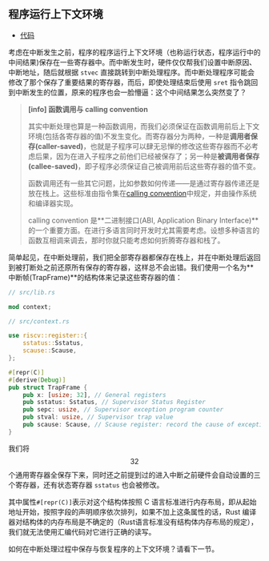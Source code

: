 ## 程序运行上下文环境

* [代码][CODE]

考虑在中断发生之前，程序的程序运行上下文环境（也称运行状态，程序运行中的中间结果)保存在一些寄存器中。而中断发生时，硬件仅仅帮我们设置中断原因、中断地址，随后就根据 ``stvec`` 直接跳转到中断处理程序。而中断处理程序可能会修改了那个保存了重要结果的寄存器，而后，即使处理结束后使用 ``sret`` 指令跳回到中断发生的位置，原来的程序也会一脸懵逼：这个中间结果怎么突然变了？

> **[info] 函数调用与 calling convention**
> 
> 其实中断处理也算是一种函数调用，而我们必须保证在函数调用前后上下文环境(包括各寄存器的值)不发生变化。而寄存器分为两种，一种是**调用者保存(caller-saved)**，也就是子程序可以肆无忌惮的修改这些寄存器而不必考虑后果，因为在进入子程序之前他们已经被保存了；另一种是**被调用者保存(callee-saved)**，即子程序必须保证自己被调用前后这些寄存器的值不变。
> 
> 函数调用还有一些其它问题，比如参数如何传递——是通过寄存器传递还是放在栈上。这些标准由指令集在[calling convention](https://riscv.org/wp-content/uploads/2015/01/riscv-calling.pdf)中规定，并由操作系统和编译器实现。
> 
> calling convention 是**二进制接口(ABI, Application Binary Interface)**的一个重要方面。在进行多语言同时开发时尤其需要考虑。设想多种语言的函数互相调来调去，那时你就只能考虑如何折腾寄存器和栈了。
> 

简单起见，在中断处理前，我们把全部寄存器都保存在栈上，并在中断处理后返回到被打断处之前还原所有保存的寄存器，这样总不会出错。我们使用一个名为**中断帧(TrapFrame)**的结构体来记录这些寄存器的值：
```rust
// src/lib.rs

mod context;

// src/context.rs

use riscv::register::{
    sstatus::Sstatus,
    scause::Scause,
};

#[repr(C)]
#[derive(Debug)]
pub struct TrapFrame {
    pub x: [usize; 32], // General registers
    pub sstatus: Sstatus, // Supervisor Status Register
    pub sepc: usize, // Supervisor exception program counter
    pub stval: usize, // Supervisor trap value
    pub scause: Scause, // Scause register: record the cause of exception/interrupt/trap
}
```

我们将$$32$$个通用寄存器全保存下来，同时还之前提到过的进入中断之前硬件会自动设置的三个寄存器，还有状态寄存器 ``sstatus`` 也会被修改。

其中属性``#[repr(C)]``表示对这个结构体按照 C 语言标准进行内存布局，即从起始地址开始，按照字段的声明顺序依次排列，如果不加上这条属性的话，Rust 编译器对结构体的内存布局是不确定的（Rust语言标准没有结构体内存布局的规定），我们就无法使用汇编代码对它进行正确的读写。

如何在中断处理过程中保存与恢复程序的上下文环境？请看下一节。

[CODE]: https://github.com/rcore-os/rCore_tutorial/tree/ch3-pa4
